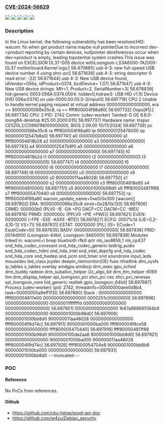 ### [CVE-2024-56629](https://cve.mitre.org/cgi-bin/cvename.cgi?name=CVE-2024-56629)
![](https://img.shields.io/static/v1?label=Product&message=Linux&color=blue)
![](https://img.shields.io/static/v1?label=Version&message=&color=brightgreen)
![](https://img.shields.io/static/v1?label=Version&message=09dc28acaec74d7467c7c9b81dc8676e5bc957ce%20&color=brightgreen)
![](https://img.shields.io/static/v1?label=Version&message=4.14%20&color=brightgreen)
![](https://img.shields.io/static/v1?label=Vulnerability&message=n%2Fa&color=blue)

### Description

In the Linux kernel, the following vulnerability has been resolved:HID: wacom: fix when get product name maybe null pointerDue to incorrect dev->product reporting by certain devices, nullpointer dereferences occur when dev->product is empty, leading topotential system crashes.This issue was found on EXCELSIOR DL37-D05 device withLoongson-LS3A6000-7A2000-DL37 motherboard.Kernel logs:[   56.470885] usb 4-3: new full-speed USB device number 4 using ohci-pci[   56.671638] usb 4-3: string descriptor 0 read error: -22[   56.671644] usb 4-3: New USB device found, idVendor=056a, idProduct=0374, bcdDevice= 1.07[   56.671647] usb 4-3: New USB device strings: Mfr=1, Product=2, SerialNumber=3[   56.678839] hid-generic 0003:056A:0374.0004: hiddev0,hidraw3: USB HID v1.10 Device [HID 056a:0374] on usb-0000:00:05.0-3/input0[   56.697719] CPU 2 Unable to handle kernel paging request at virtual address 0000000000000000, era == 90000000066e35c8, ra == ffff800004f98a80[   56.697732] Oops[#1]:[   56.697734] CPU: 2 PID: 2742 Comm: (udev-worker) Tainted: G           OE      6.6.0-loong64-desktop #25.00.2000.015[   56.697737] Hardware name: Inspur CE520L2/C09901N000000000, BIOS 2.09.00 10/11/2024[   56.697739] pc 90000000066e35c8 ra ffff800004f98a80 tp 9000000125478000 sp 900000012547b8a0[   56.697741] a0 0000000000000000 a1 ffff800004818b28 a2 0000000000000000 a3 0000000000000000[   56.697743] a4 900000012547b8f0 a5 0000000000000000 a6 0000000000000000 a7 0000000000000000[   56.697745] t0 ffff800004818b2d t1 0000000000000000 t2 0000000000000003 t3 0000000000000005[   56.697747] t4 0000000000000000 t5 0000000000000000 t6 0000000000000000 t7 0000000000000000[   56.697748] t8 0000000000000000 u0 0000000000000000 s9 0000000000000000 s0 900000011aa48028[   56.697750] s1 0000000000000000 s2 0000000000000000 s3 ffff800004818e80 s4 ffff800004810000[   56.697751] s5 90000001000b98d0 s6 ffff800004811f88 s7 ffff800005470440 s8 0000000000000000[   56.697753]    ra: ffff800004f98a80 wacom_update_name+0xe0/0x300 [wacom][   56.697802]   ERA: 90000000066e35c8 strstr+0x28/0x120[   56.697806]  CRMD: 000000b0 (PLV0 -IE -DA +PG DACF=CC DACM=CC -WE)[   56.697816]  PRMD: 0000000c (PPLV0 +PIE +PWE)[   56.697821]  EUEN: 00000000 (-FPE -SXE -ASXE -BTE)[   56.697827]  ECFG: 00071c1d (LIE=0,2-4,10-12 VS=7)[   56.697831] ESTAT: 00010000 [PIL] (IS= ECode=1 EsubCode=0)[   56.697835]  BADV: 0000000000000000[   56.697836]  PRID: 0014d000 (Loongson-64bit, Loongson-3A6000)[   56.697838] Modules linked in: wacom(+) bnep bluetooth rfkill qrtr nls_iso8859_1 nls_cp437 snd_hda_codec_conexant snd_hda_codec_generic ledtrig_audio snd_hda_codec_hdmi snd_hda_intel snd_intel_dspcfg snd_hda_codec snd_hda_core snd_hwdep snd_pcm snd_timer snd soundcore input_leds mousedev led_class joydev deepin_netmonitor(OE) fuse nfnetlink dmi_sysfs ip_tables x_tables overlay amdgpu amdxcp drm_exec gpu_sched drm_buddy radeon drm_suballoc_helper i2c_algo_bit drm_ttm_helper r8169 ttm drm_display_helper spi_loongson_pci xhci_pci cec xhci_pci_renesas spi_loongson_core hid_generic realtek gpio_loongson_64bit[   56.697887] Process (udev-worker) (pid: 2742, threadinfo=00000000aee0d8b4, task=00000000a9eff1f3)[   56.697890] Stack : 0000000000000000 ffff800004817e00 0000000000000000 0000251c00000000[   56.697896]         0000000000000000 00000011fffffffd 0000000000000000 0000000000000000[   56.697901]         0000000000000000 1b67a968695184b9 0000000000000000 90000001000b98d0[   56.697906]         90000001000bb8d0 900000011aa48028 0000000000000000 ffff800004f9d74c[   56.697911]         90000001000ba000 ffff800004f9ce58 0000000000000000 ffff800005470440[   56.697916]         ffff800004811f88 90000001000b98d0 9000000100da2aa8 90000001000bb8d0[   56.697921]         0000000000000000 90000001000ba000 900000011aa48028 ffff800004f9d74c[   56.697926]         ffff8000054704e8 90000001000bb8b8 90000001000ba000 0000000000000000[   56.697931]         90000001000bb8d0 ---truncated---

### POC

#### Reference
No PoCs from references.

#### Github
- https://github.com/cku-heise/euvd-api-doc
- https://github.com/w4zu/Debian_security

